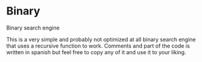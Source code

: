 # Binary
Binary search engine

This is a very simple and probably not optimized at all binary search engine that uses a recursive function to work. Comments and part of the code is written in spanish but feel free to copy any of it and use it to your liking.
